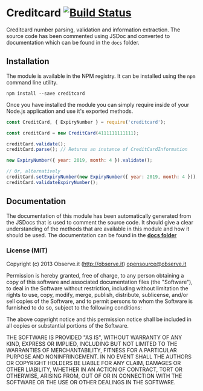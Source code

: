 # Creditcard [![Build Status](https://secure.travis-ci.org/observing/creditcard.png?branch=master)](https://travis-ci.org/observing/creditcard)

Creditcard number parsing, validation and information extraction. The source
code has been commented using JSDoc and converted to documentation which can be
found in the `docs` folder.

## Installation

The module is available in the NPM registry. It can be installed using the
`npm` command line utility.

```
npm install --save creditcard
```

Once you have installed the module you can simply require inside of your Node.js
application and use it's exported methods.

```js
const CreditCard, { ExpiryNumber } = require('creditcard');

const creditCard = new CreditCard(4111111111111);

creditCard.validate();
creditCard.parse(); // Returns an instance of CreditCardInformation

new ExpiryNumber({ year: 2019, month: 4 }).validate();

// Or, alternatively
creditCard.setExpiryNumber(new ExpiryNumber({ year: 2019, month: 4 }));
creditCard.validateExpiryNumber();
```

## Documentation

The documentation of this module has been automatically generated from the
JSDocs that is used to comment the source code. It should give a clear
understanding of the methods that are available in this module and how it should
be used. The documentation can be found in the [**docs
folder**](https://github.com/observing/creditcard/tree/master/docs)

### License (MIT)

Copyright (c) 2013 Observe.it (http://observe.it) <opensource@observe.it>

Permission is hereby granted, free of charge, to any person obtaining a copy of
this software and associated documentation files (the "Software"), to deal in
the Software without restriction, including without limitation the rights to
use, copy, modify, merge, publish, distribute, sublicense, and/or sell copies
of the Software, and to permit persons to whom the Software is
furnished to do so, subject to the following conditions:

The above copyright notice and this permission notice shall be included in all
copies or substantial portions of the Software.

THE SOFTWARE IS PROVIDED "AS IS", WITHOUT WARRANTY OF ANY KIND, EXPRESS OR
IMPLIED, INCLUDING BUT NOT LIMITED TO THE WARRANTIES OF MERCHANTABILITY,
FITNESS FOR A PARTICULAR PURPOSE AND NONINFRINGEMENT. IN NO EVENT SHALL THE
AUTHORS OR COPYRIGHT HOLDERS BE LIABLE FOR ANY CLAIM, DAMAGES OR OTHER
LIABILITY, WHETHER IN AN ACTION OF CONTRACT, TORT OR OTHERWISE, ARISING FROM,
OUT OF OR IN CONNECTION WITH THE SOFTWARE OR THE USE OR OTHER DEALINGS IN THE
SOFTWARE.
